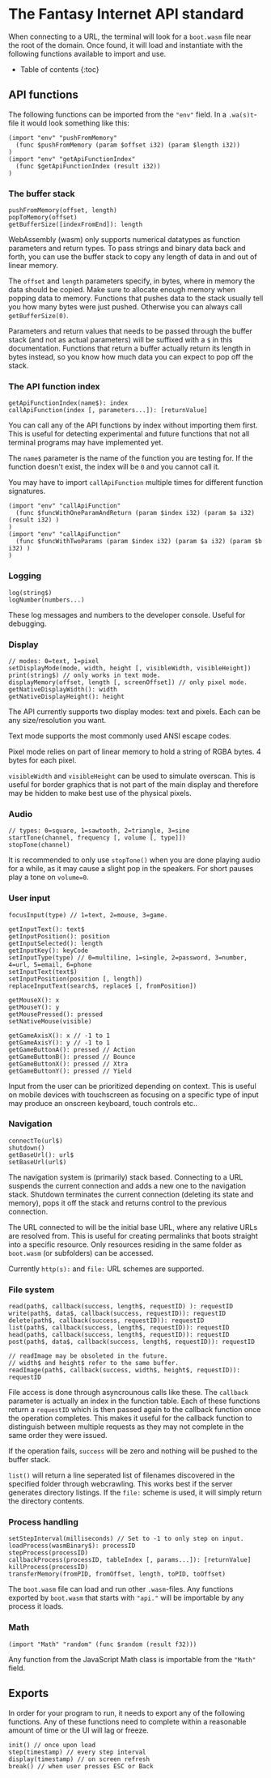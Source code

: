 The Fantasy Internet API standard
=================================
When connecting to a URL, the terminal will look for a `boot.wasm` file near the root of the domain. Once found, it will load and instantiate with the following functions available to import and use.

* Table of contents
{:toc}

API functions
-------------
The following functions can be imported from the `"env"` field. In a `.wa(s)t`-file it would look something like this:

    (import "env" "pushFromMemory"
      (func $pushFromMemory (param $offset i32) (param $length i32))
    )
    (import "env" "getApiFunctionIndex"
      (func $getApiFunctionIndex (result i32))
    )

### The buffer stack
    pushFromMemory(offset, length)
    popToMemory(offset)
    getBufferSize([indexFromEnd]): length

WebAssembly (wasm) only supports numerical datatypes as function parameters and return types. To pass strings and binary data back and forth, you can use the buffer stack to copy any length of data in and out of linear memory.

The `offset` and `length` parameters specify, in bytes, where in memory the data should be copied. Make sure to allocate enough memory when popping data to memory. Functions that pushes data to the stack usually tell you how many bytes were just pushed. Otherwise you can always call `getBufferSize(0)`.

Parameters and return values that needs to be passed through the buffer stack (and not as actual parameters) will be suffixed with a `$` in this documentation. Functions that return a buffer actually return its length in bytes instead, so you know how much data you can expect to pop off the stack.

### The API function index
    getApiFunctionIndex(name$): index
    callApiFunction(index [, parameters...]): [returnValue]

You can call any of the API functions by index without importing them first. This is useful for detecting experimental and future functions that not all terminal programs may have implemented yet.

The `name$` parameter is the name of the function you are testing for. If the function doesn't exist, the index will be `0` and you cannot call it.

You may have to import `callApiFunction` multiple times for different function signatures.

    (import "env" "callApiFunction"
      (func $funcWithOneParamAndReturn (param $index i32) (param $a i32) (result i32) )
    )
    (import "env" "callApiFunction"
      (func $funcWithTwoParams (param $index i32) (param $a i32) (param $b i32) )
    )

### Logging
    log(string$)
    logNumber(numbers...)

These log messages and numbers to the developer console. Useful for debugging.

### Display
    // modes: 0=text, 1=pixel
    setDisplayMode(mode, width, height [, visibleWidth, visibleHeight])
    print(string$) // only works in text mode.
    displayMemory(offset, length [, screenOffset]) // only pixel mode.
    getNativeDisplayWidth(): width
    getNativeDisplayHeight(): height

The API currently supports two display modes: text and pixels. Each can be any size/resolution you want.

Text mode supports the most commonly used ANSI escape codes.

Pixel mode relies on part of linear memory to hold a string of RGBA bytes. 4 bytes for each pixel.

`visibleWidth` and `visibleHeight` can be used to simulate overscan. This is useful for border graphics that is not part of the main display and therefore may be hidden to make best use of the physical pixels.

### Audio
    // types: 0=square, 1=sawtooth, 2=triangle, 3=sine
    startTone(channel, frequency [, volume [, type]])
    stopTone(channel)

It is recommended to only use `stopTone()` when you are done playing audio for a while, as it may cause a slight pop in the speakers. For short pauses play a tone on `volume=0`.

### User input
    focusInput(type) // 1=text, 2=mouse, 3=game.

    getInputText(): text$
    getInputPosition(): position
    getInputSelected(): length
    getInputKey(): keyCode
    setInputType(type) // 0=multiline, 1=single, 2=password, 3=number, 4=url, 5=email, 6=phone
    setInputText(text$)
    setInputPosition(position [, length])
    replaceInputText(search$, replace$ [, fromPosition])

    getMouseX(): x
    getMouseY(): y
    getMousePressed(): pressed
    setNativeMouse(visible)

    getGameAxisX(): x // -1 to 1
    getGameAxisY(): y // -1 to 1
    getGameButtonA(): pressed // Action
    getGameButtonB(): pressed // Bounce
    getGameButtonX(): pressed // Xtra
    getGameButtonY(): pressed // Yield

Input from the user can be prioritized depending on context. This is useful on mobile devices with touchscreen as focusing on a specific type of input may produce an onscreen keyboard, touch controls etc..

### Navigation
    connectTo(url$)
    shutdown()
    getBaseUrl(): url$
    setBaseUrl(url$)

The navigation system is (primarily) stack based. Connecting to a URL suspends the current connection and adds a new one to the navigation stack. Shutdown terminates the current connection (deleting its state and memory), pops it off the stack and returns control to the previous connection.

The URL connected to will be the initial base URL, where any relative URLs are resolved from. This is useful for creating permalinks that boots straight into a specific resource. Only resources residing in the same folder as `boot.wasm` (or subfolders) can be accessed.

Currently `http(s):` and `file:` URL schemes are supported.

### File system
    read(path$, callback(success, length$, requestID) ): requestID
    write(path$, data$, callback(success, requestID)): requestID
    delete(path$, callback(success, requestID)): requestID
    list(path$, callback(success, length$, requestID)): requestID
    head(path$, callback(success, length$, requestID)): requestID
    post(path$, data$, callback(success, length$, requestID)): requestID

    // readImage may be obsoleted in the future.
    // width$ and height$ refer to the same buffer.
    readImage(path$, callback(success, width$, height$, requestID)): requestID

File access is done through asyncrounous calls like these. The `callback` parameter is actually an index in the function table. Each of these functions return a `requestID` which is then passed again to the callback function once the operation completes. This makes it useful for the callback function to distinguish between multiple requests as they may not complete in the same order they were issued.

If the operation fails, `success` will be zero and nothing will be pushed to the buffer stack.

`list()` will return a line seperated list of filenames discovered in the specified folder through webcrawling. This works best if the server generates directory listings. If the `file:` scheme is used, it will simply return the directory contents.

### Process handling
    setStepInterval(milliseconds) // Set to -1 to only step on input.
    loadProcess(wasmBinary$): processID
    stepProcess(processID)
    callbackProcess(processID, tableIndex [, params...]): [returnValue]
    killProcess(processID)
    transferMemory(fromPID, fromOffset, length, toPID, toOffset)

The `boot.wasm` file can load and run other `.wasm`-files. Any functions exported by `boot.wasm` that starts with `"api."` will be importable by any process it loads.

### Math
    (import "Math" "random" (func $random (result f32)))

Any function from the JavaScript Math class is importable from the `"Math"` field.


Exports
-------
In order for your program to run, it needs to export any of the following functions. Any of these functions need to complete within a reasonable amount of time or the UI will lag or freeze.

    init() // once upon load
    step(timestamp) // every step interval
    display(timestamp) // on screen refresh
    break() // when user presses ESC or Back

